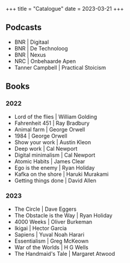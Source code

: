 +++
title = "Catalogue"
date = 2023-03-21
+++

## Podcasts

- BNR | Digitaal
- BNR | De Technoloog
- BNR | Nexus
- NRC | Onbehaarde Apen
- Tanner Campbell | Practical Stoicism

## Books

### 2022
- Lord of the flies | William Golding
- Fahrenheit 451 | Ray Bradbury
- Animal farm | George Orwell
- 1984 | George Orwell
- Show your work | Austin Kleon
- Deep work | Cal Newport
- Digital minimalism | Cal Newport
- Atomic Habits | James Clear
- Ego is the enemy | Ryan Holiday
- Kafka on the shore | Haruki Murakami
- Getting things done | David Allen

### 2023
- The Circle | Dave Eggers
- The Obstacle is the Way | Ryan Holiday
- 4000 Weeks | Oliver Burkeman
- Ikigai | Hector Garcia
- Sapiens | Yuval Noah Harari
- Essentialism | Greg McKeown
- War of the Worlds | H G Wells
- The Handmaid's Tale | Margaret Atwood

